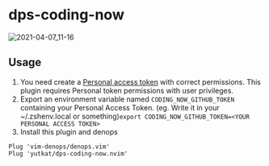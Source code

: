 # dps-coding-now

![2021-04-07_11-16](https://user-images.githubusercontent.com/8683947/113874823-25155680-97f1-11eb-8592-e1286ac7544d.png)

## Usage

1. You need create a
   [Personal access token](docs.github.com/en/github/authenticating-to-github/creating-a-personal-access-token)
   with correct permissions. This plugin requires Personal token permissions
   with user privileges.
2. Export an environment variable named `CODING_NOW_GITHUB_TOKEN` containing
   your Personal Access Token. (eg. Write it in your ~/.zshenv.local or
   something)`export CODING_NOW_GITHUB_TOKEN=<YOUR PERSONAL ACCESS TOKEN>`
3. Install this plugin and denops

```vim
Plug 'vim-denops/denops.vim'
Plug 'yutkat/dps-coding-now.nvim'
```
